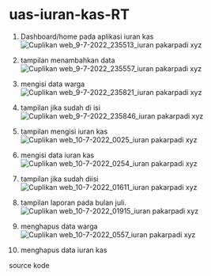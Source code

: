 # uas-iuran-kas-RT

1. Dashboard/home pada aplikasi iuran kas
![Cuplikan web_9-7-2022_235513_iuran pakarpadi xyz](https://user-images.githubusercontent.com/102292839/178116744-7d070a63-0b63-4b0b-baab-cd8f8c6a106e.jpeg)

2. tampilan menambahkan data
![Cuplikan web_9-7-2022_235557_iuran pakarpadi xyz](https://user-images.githubusercontent.com/102292839/178116894-c6c09e33-3db0-40b6-8320-c42f61224ef0.jpeg)

3. mengisi data warga
![Cuplikan web_9-7-2022_235821_iuran pakarpadi xyz](https://user-images.githubusercontent.com/102292839/178117029-3377be14-e47d-4189-8ce7-af30d36c0b0b.jpeg)

4. tampilan jika sudah di isi
![Cuplikan web_9-7-2022_235846_iuran pakarpadi xyz](https://user-images.githubusercontent.com/102292839/178117110-9903f647-6bc3-4622-9698-db3e679ae930.jpeg)

5. tampilan mengisi iuran kas
![Cuplikan web_10-7-2022_0025_iuran pakarpadi xyz](https://user-images.githubusercontent.com/102292839/178117146-26ff4075-742e-47b6-b3f7-76148cba18c3.jpeg)

6. mengisi data iuran kas 
![Cuplikan web_10-7-2022_0254_iuran pakarpadi xyz](https://user-images.githubusercontent.com/102292839/178117264-b4d7ff88-7281-42e0-8389-f2360d171b38.jpeg)

7. tampilan jika sudah diisi
![Cuplikan web_10-7-2022_01611_iuran pakarpadi xyz](https://user-images.githubusercontent.com/102292839/178117306-95f44a6f-4fc3-4c64-9220-59354f5688e5.jpeg)

8. tampilan laporan pada bulan juli.
![Cuplikan web_10-7-2022_01915_iuran pakarpadi xyz](https://user-images.githubusercontent.com/102292839/178117347-e01d00d0-2843-47b3-864f-31c780412ede.jpeg)

9. menghapus data warga
![Cuplikan web_10-7-2022_0557_iuran pakarpadi xyz](https://user-images.githubusercontent.com/102292839/178117388-499f891f-d0fd-45fc-a104-f7d5c8195f83.jpeg)

10. menghapus data iuran kas

source kode 
